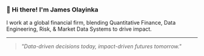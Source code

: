 ### 👋 Hi there! I'm James Olayinka

I work at a global financial firm, blending Quantitative Finance, Data Engineering, Risk, & Market Data Systems to drive impact.

---
> _"Data-driven decisions today, impact-driven futures tomorrow."_  
